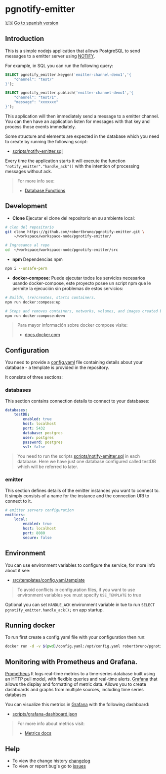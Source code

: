 # pgnotify-emitter

🇪🇸 [Go to spanish version](docs/README_ES.md)

## Introduction
This is a simple nodejs application that allows PostgreSQL to send messages to a emitter server using [NOTIFY](https://www.postgresql.org/docs/current/sql-notify.html).

For example, in SQL you can run the following query:

```sql
SELECT pgnotify_emitter.keygen('emitter-channel-demo1','{
    "channel": "test/"
}');

SELECT pgnotify_emitter.publish('emitter-channel-demo1','{
    "channel": "test/1",
    "message": "xxxxxxx"
}');
```

This application will then immediately send a message to a emitter channel.
You can then have an application listen for messages with that key and process those events immediately.

Some structure and elements are expected in the database which you need to create by running the following script:

* [scripts/notify-emitter.sql](scripts/notify-emitter.sql)

Every time the application starts it will execute the function `"notify_emitter"."handle_ack"()` with the intention of processing messages without ack.

> For more info see:
> * [Database Functions](docs/DBFUNCTION.md)

## Development

* **Clone** Ejecutar el clone del repositorio en su ambiente local:
```bash
# clon del repositorio
git clone https://github.com/robertbruno/pgnotify-emitter.git \
    ~/workspace/workspace-node/pgnotify-emitter/

# Ingresamos al repo
cd  ~/workspace/workspace-node/pgnotify-emitter/src
```

* **npm** Dependencias npm
```bash
npm i --unsafe-perm
```

* **docker-compose:** Puede ejecutar todos los servicios necesarios usando docker-compose, este proyecto posee un script npm que le permite la ejecución sin problemas de estos servicios:

```bash
# Builds, (re)creates, starts containers.
npm run docker:compose:up

# Stops and removes containers, networks, volumes, and images created by up
npm run docker:compose:down
```

> Para mayor información sobre docker  compose visite:
>
> * [docs.docker.com](https://docs.docker.com/compose/reference/)


## Configuration

You need to provide a [config.yaml](src/config.yaml) file containing details about your database - a template is provided in the repository.

It consists of three sections:

### databases

This section contains connection details to connect to your databases:

```yml
databases:
    testDB:
        enabled: true
        host: localhost
        port: 5432
        database: postgres
        user: postgres
        password: postgres
        ssl: false
```

> You need to run the scripts [scripts/notify-emitter.sql](scripts/notify-emitter.sql) in each database.
> Here we have just one database configured called testDB which will be referred to later.

### emitter

This section defines details of the emitter instances you want to connect to.
It simply consists of a name for the instance and the connection URI to connect to it.

```yml
# emitter servers configuration
emitters:
    local:
        enabled: true
        host: localhost
        port: 8080
        secure: false
```

## Environment

You can use environment variables to configure the service, for more info about it see:

* [src/templates/config.yaml.template](src/templates/config.yaml.template)

> To avoid conflicts in configuration files, if you want to use environment variables you must specify `USE_TEMPLATE` to true

Optional you can set `HANDLE_ACK` environment variable in tue  to run `SELECT pgnotify_emitter.handle_ack();` on app startup.

## Running docker

To run first create a config.yaml file with your configuration then run:

```bash
docker run -d -v $(pwd)/config.yaml:/opt/config.yaml robertbruno/pgnotify-emitter:latest
```

## Monitoring with Prometheus and Grafana.

[Prometheus](https://prometheus.io/) It logs real-time metrics to a time-series database built using an HTTP pull model, with flexible queries and real-time alerts.
[Grafana](https://grafana.com/) that allows the display and formatting of metric data. Allows you to create dashboards and graphs from multiple sources, including time series databases

You can visualize this metrics in [Grafana](https://grafana.com/) with the following dashboard:

* [scripts/grafana-dashboard.json](scripts/grafana-dashboard.json)

> For more info about metrics visit:
>
> * [Metrics docs](docs/METRICS.md)


## Help

* To view the change history [changelog](./CHANGELOG.md)
* To view or report bug's go to [issues](https://github.com/robertbruno/pgnotify-emitter/issues)
